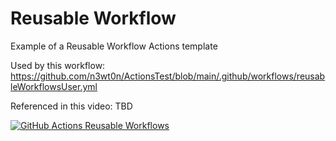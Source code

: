 # Reusable Workflow

Example of a Reusable Workflow Actions template 

Used by this workflow: https://github.com/n3wt0n/ActionsTest/blob/main/.github/workflows/reusableWorkflowsUser.yml

Referenced in this video: TBD

[![GitHub Actions Reusable Workflows](https://img.youtube.com/vi/XXXX/0.jpg)](https://www.youtube.com/watch?v=XXXX)

